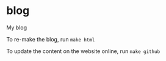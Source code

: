 blog
====

My blog

To re-make the blog, run 
`make html`

To update the content on the website online, run
`make github`